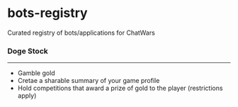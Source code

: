 # bots-registry
Curated registry of bots/applications for ChatWars

### Doge Stock
------------------
- Gamble gold
- Cretae a sharable summary of your game profile
- Hold competitions that award a prize of gold to the player (restrictions apply)
